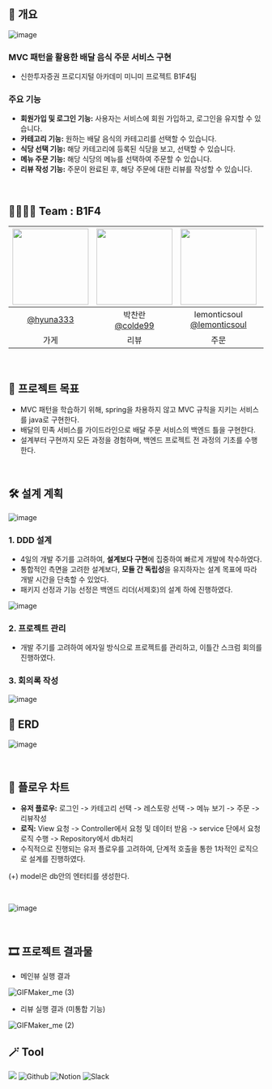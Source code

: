  
## 🎀 개요
![image](https://github.com/user-attachments/assets/f6f64f40-94f3-4cf9-9f6b-88f21a5b6622)

### MVC 패턴을 활용한 배달 음식 주문 서비스 구현
- 신한투자증권 프로디지털 아카데미 미니미 프로젝트 B1F4팀


### 주요 기능
- **회원가입 및 로그인 기능:** 사용자는 서비스에 회원 가입하고, 로그인을 유지할 수 있습니다.
- **카테고리 기능:** 원하는 배달 음식의 카테고리를 선택할 수 있습니다.
- **식당 선택 기능:** 해당 카테고리에 등록된 식당을 보고, 선택할 수 있습니다.
- **메뉴 주문 기능:** 해당 식당의 메뉴를 선택하여 주문할 수 있습니다.
- **리뷰 작성 기능:** 주문이 완료된 후, 해당 주문에 대한 리뷰를 작성할 수 있습니다.

<br>

## 👨‍👩‍👧‍👦 Team : B1F4

|<img src="https://avatars.githubusercontent.com/u/122499274?v=4" width="150" height="150"/>|<img src="https://avatars.githubusercontent.com/u/164446778?v=4" width="150" height="150"/>|<img src="https://avatars.githubusercontent.com/u/127959482?v=4" width="150" height="150"/>|<img src="https://avatars.githubusercontent.com/u/101380919?v=4" width="150" height="150"/>|<img src="https://avatars.githubusercontent.com/u/83602306?v=4" width="150" height="150"/>|
|:-:|:-:|:-:|:-:|:-:|
|[@hyuna333](https://github.com/hyuna333)|박찬란<br/>[@colde99](https://github.com/colde99)|lemonticsoul<br/>[@lemonticsoul](https://github.com/lemonticsoul)|JinHyeok<br/>[@YangJinHyeok](https://github.com/YangJinHyeok)|Mo Joon Woo<br/>[@ijustwannabeme](https://github.com/ijustwannabeme)|
|가게|리뷰|주문|유저|메뉴|

<br>

## 👑 프로젝트 목표
- MVC 패턴을 학습하기 위해, spring을 차용하지 않고 MVC 규칙을 지키는 서비스를 java로 구현한다.
- 배달의 민족 서비스를 가이드라인으로 배달 주문 서비스의 백엔드 틀을 구현한다.
- 설계부터 구현까지 모든 과정을 경험하며, 백엔드 프로젝트 전 과정의 기초를 수행한다.

<br>

## 🛠 설계 계획

![image](https://github.com/user-attachments/assets/155d4c4d-e839-490f-a14d-8b025dbce35b)
### 1. DDD 설계
- 4일의 개발 주기를 고려하여, **설계보다 구현**에 집중하여 빠르게 개발에 착수하였다.
- 통합적인 측면을 고려한 설계보다, **모듈 간 독립성**을 유지하자는 설계 목표에 따라 개발 시간을 단축할 수 있었다.
- 패키지 선정과 기능 선정은 백엔드 리더(서제호)의 설계 하에 진행하였다.

![image](https://github.com/user-attachments/assets/0b6f74b9-9274-4814-9646-9dc529fe240b)
### 2. 프로젝트 관리
- 개발 주기를 고려하여 에자일 방식으로 프로젝트를 관리하고, 이틀간 스크럼 회의를 진행하였다.

### 3. 회의록 작성
![image](https://github.com/user-attachments/assets/66d7eadb-e9d9-4724-891e-5567270d4b2c)


## 📄 ERD

![image](https://github.com/user-attachments/assets/bd958011-0724-43e3-b27f-7108138fcd9d)

<br>

## 🎨 플로우 차트

- **유저 플로우:** 로그인 -> 카테고리 선택 -> 레스토랑 선택 -> 메뉴 보기 -> 주문 -> 리뷰작성
- **로직:** View 요청 -> Controller에서 요청 및 데이터 받음 -> service 단에서 요청 로직 수행 -> Repository에서 db처리
- 수직적으로 진행되는 유저 플로우를 고려하여, 단계적 호출을 통한 1차적인 로직으로 설계를 진행하였다.

(+) model은 db안의 엔터티를 생성한다. 

<br>

![image](https://github.com/user-attachments/assets/ecdcae9a-de5f-4456-a2a3-5e7cebaabd69)

<br>

## 🎞️ 프로젝트 결과물
- 메인뷰 실행 결과

![GIFMaker_me (3)](https://github.com/user-attachments/assets/f6f698b2-b8e2-42cf-8399-874a19a66160)


- 리뷰 실행 결과 (미통합 기능)

![GIFMaker_me (2)](https://github.com/user-attachments/assets/26c1f284-515a-4026-bb2b-9c73428151b0)



## 🪄 Tool
<img src="https://img.shields.io/badge/java-007396?style=for-the-badge&logo=OpenJDK&logoColor=white"> ![Github](https://img.shields.io/badge/github-181717?style=for-the-badge&logo=github&logoColor=white) ![Notion](https://img.shields.io/badge/notion-000000?style=for-the-badge&logo=notion&logoColor=white) ![Slack](https://img.shields.io/badge/slack-4A154B?style=for-the-badge&logo=slack&logoColor=white)
